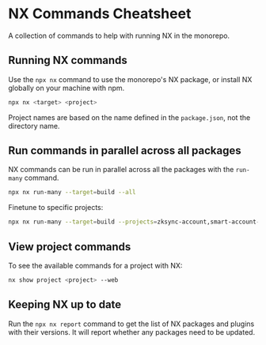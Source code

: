 # NX Commands Cheatsheet

A collection of commands to help with running NX in the monorepo.

## Running NX commands

Use the `npx nx` command to use the monorepo's NX package, or install NX
globally on your machine with npm.

```bash
npx nx <target> <project>
```

Project names are based on the name defined in the `package.json`, not the
directory name.

## Run commands in parallel across all packages

NX commands can be run in parallel across all the packages with the `run-many`
command.

```bash
npx nx run-many --target=build --all
```

Finetune to specific projects:

```bash
npx nx run-many --target=build --projects=zksync-account,smart-account-gateway
```

## View project commands

To see the available commands for a project with NX:

```bash
nx show project <project> --web
```

## Keeping NX up to date

Run the `npx nx report` command to get the list of NX packages and plugins with
their versions. It will report whether any packages need to be updated.
